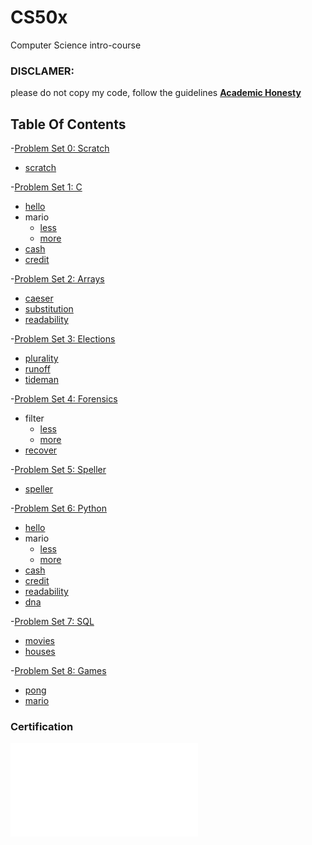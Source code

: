 # CS50x
Computer Science intro-course

### DISCLAMER:
please do not copy my code, follow the guidelines 
[**Academic Honesty**](https://cs50.harvard.edu/x/2020/honesty/)

## Table Of Contents
 
 -[Problem Set 0: Scratch](/CS50x/pset0/) 
  * [scratch](/CS50x/pset0/scratch/)
  
 -[Problem Set 1: C](/CS50x/pset1/) 
  * [hello](/CS50x/pset1/hello)
  * mario 
    + [less](/CS50x/pset1/mario/less)
    + [more](/CS50x/pset1/mario/more)
  * [cash](/CS50x/pset1/cash)
  * [credit](/CS50x/pset1/credit)
  
 -[Problem Set 2: Arrays](/CS50x/pset2/)
  * [caeser](/CS50x/pset2/caeser)
  * [substitution](/CS50x/pset2/subtitution)
  * [readability](/CS50x/pset2/readability)
  
 -[Problem Set 3: Elections](/pset3/)
  * [plurality](/CS50x/pset3/plurality/)
  * [runoff](/CS50x/pset3/runoff/)
  * [tideman](/CS50x/pset3/tideman)
  
 -[Problem Set 4: Forensics](/pset4/)
  * filter
    + [less](/CS50x/pset4/filter/less/)
    + [more](/CS50x/pset4/filter/more/)
  * [recover](/CS50x/pset4/recover/)
  
 -[Problem Set 5: Speller](/pset5/)
  * [speller](/CS50x/pset5/speller/)
  
 -[Problem Set 6: Python](/pset6/)
  * [hello](/pset6/hello)
  * mario
    + [less](/CS50x/pset6/mario/less/)
    + [more](/CS50x/pset6/mario/more/)
  * [cash](/CS50x/pset6/cash/)
  * [credit](/CS50x/pset6/credit/)
  * [readability](/CS50x/pset6/readability/)
  * [dna](/CS50x/pset6/dna/)
  
 -[Problem Set 7: SQL](/CS50x/pset7/)
  * [movies](/CS50x/pset7/movies/)
  * [houses](/CS50x/pset7/houses/)
  
 -[Problem Set 8: Games](/CS50x/pset8/)
  * [pong](/CS50x/pset8/pong/)
  * [mario](/CS50x/pset8/mario)
  
### Certification
 ![Certification](CS50x.pdf)
